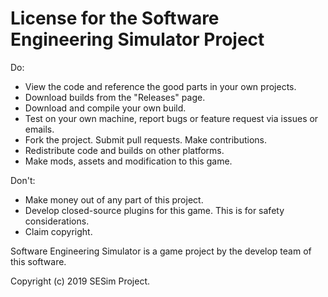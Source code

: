 # License for the Software Engineering Simulator Project

Do:

- View the code and reference the good parts in your own projects.
- Download builds from the "Releases" page.
- Download and compile your own build.
- Test on your own machine, report bugs or feature request via issues or emails.
- Fork the project. Submit pull requests. Make contributions.
- Redistribute code and builds on other platforms.
- Make mods, assets and modification to this game.

Don't:

- Make money out of any part of this project.
- Develop closed-source plugins for this game. This is for safety considerations.
- Claim copyright.

Software Engineering Simulator is a game project by the develop team of this software.

Copyright (c) 2019 SESim Project.
